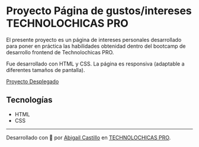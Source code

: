 # Proyecto Página de gustos/intereses TECHNOLOCHICAS PRO

El presente proyecto es un página de intereses personales desarrollado para poner en práctica las habilidades obtenidad dentro del bootcamp de desarrollo frontend de Technolochicas PRO.

Fue desarrollado con HTML y CSS.
La página es responsiva (adaptable a diferentes tamaños de pantalla).

[Proyecto Desplegado](https://mi-pagina-tecnolochicas.vercel.app/)


## Tecnologías
* HTML
* CSS
---
Desarrollado con 💜 por [Abigail Castillo](https://www.behance.net/abigail_dsign) en [TECHNOLOCHICAS PRO](https://tecnolochicas.mx/).